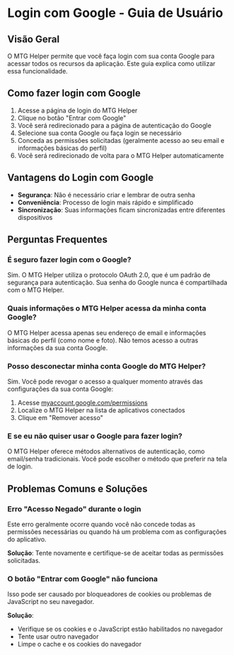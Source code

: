 # Login com Google - Guia de Usuário

## Visão Geral

O MTG Helper permite que você faça login com sua conta Google para acessar todos os recursos da aplicação. Este guia explica como utilizar essa funcionalidade.

## Como fazer login com Google

1. Acesse a página de login do MTG Helper
2. Clique no botão "Entrar com Google"
3. Você será redirecionado para a página de autenticação do Google
4. Selecione sua conta Google ou faça login se necessário
5. Conceda as permissões solicitadas (geralmente acesso ao seu email e informações básicas do perfil)
6. Você será redirecionado de volta para o MTG Helper automaticamente

## Vantagens do Login com Google

- **Segurança**: Não é necessário criar e lembrar de outra senha
- **Conveniência**: Processo de login mais rápido e simplificado
- **Sincronização**: Suas informações ficam sincronizadas entre diferentes dispositivos

## Perguntas Frequentes

### É seguro fazer login com o Google?

Sim. O MTG Helper utiliza o protocolo OAuth 2.0, que é um padrão de segurança para autenticação. Sua senha do Google nunca é compartilhada com o MTG Helper.

### Quais informações o MTG Helper acessa da minha conta Google?

O MTG Helper acessa apenas seu endereço de email e informações básicas do perfil (como nome e foto). Não temos acesso a outras informações da sua conta Google.

### Posso desconectar minha conta Google do MTG Helper?

Sim. Você pode revogar o acesso a qualquer momento através das configurações da sua conta Google:

1. Acesse [myaccount.google.com/permissions](https://myaccount.google.com/permissions)
2. Localize o MTG Helper na lista de aplicativos conectados
3. Clique em "Remover acesso"

### E se eu não quiser usar o Google para fazer login?

O MTG Helper oferece métodos alternativos de autenticação, como email/senha tradicionais. Você pode escolher o método que preferir na tela de login.

## Problemas Comuns e Soluções

### Erro "Acesso Negado" durante o login

Este erro geralmente ocorre quando você não concede todas as permissões necessárias ou quando há um problema com as configurações do aplicativo.

**Solução**: Tente novamente e certifique-se de aceitar todas as permissões solicitadas.

### O botão "Entrar com Google" não funciona

Isso pode ser causado por bloqueadores de cookies ou problemas de JavaScript no seu navegador.

**Solução**: 
- Verifique se os cookies e o JavaScript estão habilitados no navegador
- Tente usar outro navegador
- Limpe o cache e os cookies do navegador
